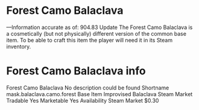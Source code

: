 # Forest Camo Balaclava

—Information accurate as of: 904.83 Update
The Forest Camo Balaclava is a cosmetically (but not physically) different version of the common base item. To be able to craft this item the player will need it in its Steam inventory.
# Forest Camo Balaclava info

Forest Camo Balaclava
No description could be found
Shortname
mask.balaclava.camo.forest
Base Item
Improvised Balaclava
Steam Market
Tradable
Yes
Marketable
Yes
Availability
Steam Market
$0.30

